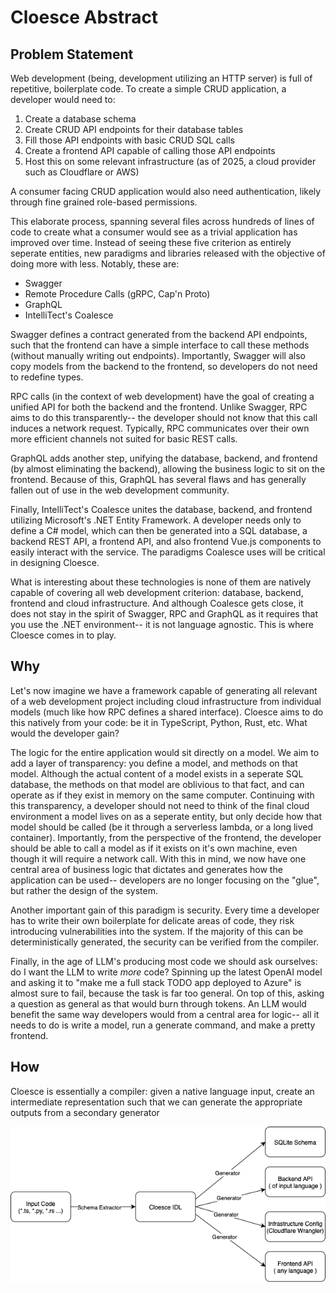 # Cloesce Abstract

## Problem Statement

Web development (being, development utilizing an HTTP server) is full of repetitive, boilerplate code. To create a simple CRUD application, a developer would need to:

1. Create a database schema
2. Create CRUD API endpoints for their database tables
3. Fill those API endpoints with basic CRUD SQL calls
4. Create a frontend API capable of calling those API endpoints
5. Host this on some relevant infrastructure (as of 2025, a cloud provider such as Cloudflare or AWS)

A consumer facing CRUD application would also need authentication, likely through fine grained role-based permissions.

This elaborate process, spanning several files across hundreds of lines of code to create what a consumer would see as a trivial application has improved over time. Instead of seeing these five criterion as entirely seperate entities, new paradigms and libraries released with the objective of doing more with less. Notably, these are:

- Swagger
- Remote Procedure Calls (gRPC, Cap'n Proto)
- GraphQL
- IntelliTect's Coalesce

Swagger defines a contract generated from the backend API endpoints, such that the frontend can have a simple interface to call these methods (without manually writing out endpoints). Importantly, Swagger will also copy models from the backend to the frontend, so developers do not need to redefine types.

RPC calls (in the context of web development) have the goal of creating a unified API for both the backend and the frontend. Unlike Swagger, RPC aims to do this transparently-- the developer should not know that this call induces a network request. Typically, RPC communicates over their own more efficient channels not suited for basic REST calls.

GraphQL adds another step, unifying the database, backend, and frontend (by almost eliminating the backend), allowing the business logic to sit on the frontend. Because of this, GraphQL has several flaws and has generally fallen out of use in the web development community.

Finally, IntelliTect's Coalesce unites the database, backend, and frontend utilizing Microsoft's .NET Entity Framework. A developer needs only to define a C# model, which can then be generated into a SQL database, a backend REST API, a frontend API, and also frontend Vue.js components to easily interact with the service. The paradigms Coalesce uses will be critical in designing Cloesce.

What is interesting about these technologies is none of them are natively capable of covering all web development criterion: database, backend, frontend and cloud infrastructure. And although Coalesce gets close, it does not stay in the spirit of Swagger, RPC and GraphQL as it requires that you use the .NET environment-- it is not language agnostic. This is where Cloesce comes in to play.

## Why

Let's now imagine we have a framework capable of generating all relevant of a web development project including cloud infrastructure from individual models (much like how RPC defines a shared interface). Cloesce aims to do this natively from your code: be it in TypeScript, Python, Rust, etc. What would the developer gain?

The logic for the entire application would sit directly on a model. We aim to add a layer of transparency: you define a model, and methods on that model. Although the actual content of a model exists in a seperate SQL database, the methods on that model are oblivious to that fact, and can operate as if they exist in memory on the same computer. Continuing with this transparency, a developer should not need to think of the final cloud environment a model lives on as a seperate entity, but only decide how that model should be called (be it through a serverless lambda, or a long lived container). Importantly, from the perspective of the frontend, the developer should be able to call a model as if it exists on it's own machine, even though it will require a network call. With this in mind, we now have one central area of business logic that dictates and generates how the application can be used-- developers are no longer focusing on the "glue", but rather the design of the system.

Another important gain of this paradigm is security. Every time a developer has to write their own boilerplate for delicate areas of code, they risk introducing vulnerabilities into the system. If the majority of this can be deterministically generated, the security can be verified from the compiler.

Finally, in the age of LLM's producing most code we should ask ourselves: do I want the LLM to write _more_ code? Spinning up the latest OpenAI model and asking it to "make me a full stack TODO app deployed to Azure" is almost sure to fail, because the task is far too general. On top of this, asking a question as general as that would burn through tokens. An LLM would benefit the same way developers would from a central area for logic-- all it needs to do is write a model, run a generate command, and make a pretty frontend.

## How

Cloesce is essentially a compiler: given a native language input, create an intermediate representation such that we can generate the appropriate outputs from a secondary generator

![Cloesce Compiler Drawio Diagram](./assets/abstract-how-compiler-diagram.png)
